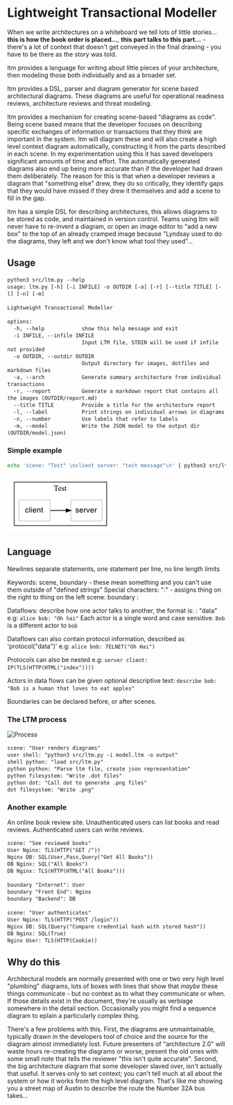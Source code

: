 # Lightweight Transactional Modeller
When we write architectures on a whiteboard we tell lots of little stories... 
**this is how the book order is placed...**, **this part talks to this part...** -  there's a lot of context that doesn't get conveyed in the final drawing - you have to be there as the story was told. 

ltm provides a language for writing about little pieces of your architecture, then modeling those both individually and as a broader set. 

ltm provides a DSL, parser and diagram generator for scene based architectural diagrams. These diagrams are useful for operational readiness reviews, architecture reviews and threat modeling.

ltm provides a mechanism for creating scene-based "diagrams as code". Being scene based means that the developer focuses on describing specific exchanges of information or transactions that they think are important in the system. ltm will diagram these and will also create a high level context diagram automatically, constructing it from the parts described in each scene. In my experimentation using this it has saved developers significant amounts of time and effort. The automatically generated diagrams also end up being more accurate than if the developer had drawn them deliberately. The reason for this is that when a developer reviews a diagram that "something else" drew, they do so critically, they identify gaps that they would have missed if they drew it themselves and add a scene to fill in the gap.

ltm has a simple DSL for describing architectures, this allows diagrams to be stored as code, and maintained in version control. Teams using ltm will never have to re-invent a diagram, or open an image editor to "add a new box" to the top of an already cramped image because "Lyndsay used to do the diagrams, they left and we don't know what tool they used"...

## Usage
```shell
python3 src/ltm.py --help        
usage: ltm.py [-h] [-i INFILE] -o OUTDIR [-a] [-r] [--title TITLE] [-l] [-n] [-m]

Lightweight Transactional Modeller

options:
  -h, --help            show this help message and exit
  -i INFILE, --infile INFILE
                        Input LTM file, STDIN will be used if infile not provided
  -o OUTDIR, --outdir OUTDIR
                        Output directory for images, dotfiles and markdown files
  -a, --arch            Generate summary architecture from individual transactions
  -r, --report          Generate a markdown report that contains all the images (OUTDIR/report.md)
  --title TITLE         Provide a title for the architecture report
  -l, --label           Print strings on individual arrows in diagrams
  -n, --number          Use labels that refer to labels
  -m, --model           Write the JSON model to the output dir (OUTDIR/model.json)
```

### Simple example
```bash
echo 'scene: "Test" \nclient server: "test message"\n' | python3 src/ltm.py -o static
```
![Static](static/Test.png)

## Language
Newlines separate statements, one statement per line, no line length limits

Keywords: scene, boundary - these mean something and you can't use them outside of "defined strings"
Special characters: ":" - assigns thing on the right to thing on the left
scene: <name of a scene>
boundary <name of boundary>: <actor in boundary> <another actor in boundary>

Dataflows: describe how one actor talks to another, the format is:
<pitcher> <catcher>: "data" e.g:
```alice bob: "Oh hai"```
Each actor is a single word and case sensitive. ```Bob``` is a different actor to ```bob```

Dataflows can also contain protocol information, described as 'protocol("data")' e.g:
```alice bob: TELNET("Oh Hai")```

Protocols can also be nested e.g:
```server client: IP(TLS(HTTP(HTML("index"))))```

Actors in data flows can be given optional descriptive text:
```describe bob: "Bob is a human that loves to eat apples"```

Boundaries can be declared before, or after scenes.

### The LTM process
![Process](static/User%20renders%20diagrams.png)

```
scene: "User renders diagrams"
user shell: "python3 src/ltm.py -i model.ltm -o output"
shell python: "load src/ltm.py"
python python: "Parse ltm file, create json representation"
python filesystem: "Write .dot files"
python dot: "Call dot to generate .png files"
dot filesystem: "Write .png"
```

### Another example
An online book review site. Unauthenticated users can list books and read reviews. Authenticated users can write reviews.

``` 
scene: "See reviewed books"
User Nginx: TLS(HTTP("GET /"))
Nginx DB: SQL(User,Pass,Query("Get All Books"))
DB Nginx: SQL("All Books")
DB Nginx: TLS(HTTP(HTML("All Books")))

boundary "Internet": User
boundary "Front End": Nginx
boundary "Backend": DB

scene: "User authenticates"
User Nginx: TLS(HTTP("POST /login"))
Nginx DB: SQL(Query("Compare credential hash with stored hash"))
DB Nginx: SQL(True)
Nginx User: TLS(HTTP(Cookie))
```

## Why do this
Architectural models are normally presented with one or two very high level "plumbing" diagrams, lots of boxes with lines that show that _maybe_ these things communicate - but no context as to what they communicate or when. If those details exist in the document, they're usually as verbiage somewhere in the detail section. Occasionally you might find a sequence diagram to eplain a particularly complex thing.

There's a few problems with this. First, the diagrams are unmaintainable, typically drawn in the developers tool of choice and the source for the diagram almost immediately lost. Future presenters of "architecture 2.0" will waste hours re-creating the diagrams or worse, present the old ones with some small note that tells the reviewer "this isn't quite accurate". Second, the big architecture diagram that some developer slaved over, isn't actually that useful. It serves only to set context; you can't tell much at all about the system or how it works from the high level diagram. That's like me showing you a street map of Austin to describe the route the Number 32A bus takes... 

